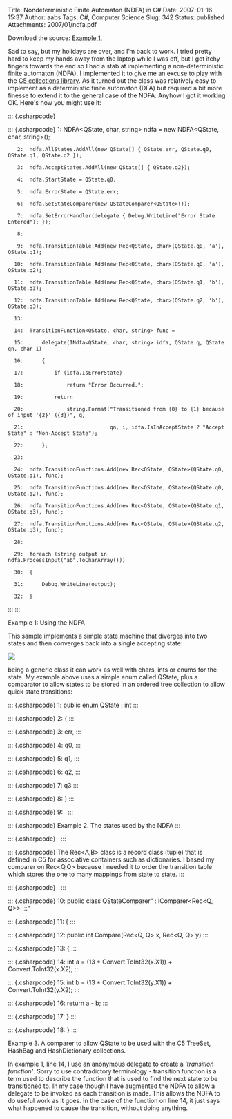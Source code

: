 Title: Nondeterministic Finite Automaton (NDFA) in C#
Date: 2007-01-16 15:37
Author: aabs
Tags: C#, Computer Science
Slug: 342
Status: published
Attachments: 2007/01/ndfa.pdf

Download the source: [Example 1.]({static}2007/01/ndfa.pdf)

Sad to say, but my holidays are over, and I’m back to work. I tried pretty hard to keep my hands away from the laptop while I was off, but I got itchy fingers towards the end so I had a stab at implementing a non-deterministic finite automaton (NDFA). I implemented it to give me an excuse to play with the [C5 collections library](http://www.itu.dk/research/c5/). As it turned out the class was relatively easy to implement as a deterministic finite automaton (DFA) but required a bit more finesse to extend it to the general case of the NDFA. Anyhow I got it working OK. Here's how you might use it:

::: {.csharpcode}

::: {.csharpcode}
       1:  NDFA<QState, char, string> ndfa = new NDFA<QState, char, string>();

       2:  ndfa.AllStates.AddAll(new QState[] { QState.err, QState.q0, QState.q1, QState.q2 });

       3:  ndfa.AcceptStates.AddAll(new QState[] { QState.q2});

       4:  ndfa.StartState = QState.q0;

       5:  ndfa.ErrorState = QState.err;

       6:  ndfa.SetStateComparer(new QStateComparer<QState>());

       7:  ndfa.SetErrorHandler(delegate { Debug.WriteLine("Error State Entered"); });

       8:   

       9:  ndfa.TransitionTable.Add(new Rec<QState, char>(QState.q0, 'a'), QState.q1);

      10:  ndfa.TransitionTable.Add(new Rec<QState, char>(QState.q0, 'a'), QState.q2);

      11:  ndfa.TransitionTable.Add(new Rec<QState, char>(QState.q1, 'b'), QState.q3);

      12:  ndfa.TransitionTable.Add(new Rec<QState, char>(QState.q2, 'b'), QState.q3);

      13:   

      14:  TransitionFunction<QState, char, string> func =

      15:      delegate(INdfa<QState, char, string> idfa, QState q, QState qn, char i)

      16:      {

      17:          if (idfa.IsErrorState)

      18:              return "Error Occurred.";

      19:          return

      20:              string.Format("Transitioned from {0} to {1} because of input '{2}' ({3})", q,

      21:                            qn, i, idfa.IsInAcceptState ? "Accept State" : "Non-Accept State");

      22:      };

      23:   

      24:  ndfa.TransitionFunctions.Add(new Rec<QState, QState>(QState.q0, QState.q1), func);

      25:  ndfa.TransitionFunctions.Add(new Rec<QState, QState>(QState.q0, QState.q2), func);

      26:  ndfa.TransitionFunctions.Add(new Rec<QState, QState>(QState.q1, QState.q3), func);

      27:  ndfa.TransitionFunctions.Add(new Rec<QState, QState>(QState.q2, QState.q3), func);

      28:   

      29:  foreach (string output in ndfa.ProcessInput("ab".ToCharArray()))

      30:  {

      31:      Debug.WriteLine(output);

      32:  }
:::
:::

Example 1: Using the NDFA

This sample implements a simple state machine that diverges into two states and then converges back into a single accepting state:

![](http://farm1.static.flickr.com/150/358981593_c4c694cc70_o_d.png)

being a generic class it can work as well with chars, ints or enums for the state. My example above uses a simple enum called QState, plus a comparator to allow states to be stored in an ordered tree collection to allow quick state transitions:

::: {.csharpcode}
       1:  public enum QState : int
:::

::: {.csharpcode}
       2:  {
:::

::: {.csharpcode}
       3:      err,
:::

::: {.csharpcode}
       4:      q0,
:::

::: {.csharpcode}
       5:      q1,
:::

::: {.csharpcode}
       6:      q2,
:::

::: {.csharpcode}
       7:      q3
:::

::: {.csharpcode}
       8:  }
:::

::: {.csharpcode}
       9:   
:::

::: {.csharpcode}
Example 2. The states used by the NDFA
:::

::: {.csharpcode}
 
:::

::: {.csharpcode}
The Rec\<A,B\> class is a record class (tuple) that is defined in C5 for associative containers such as dictionaries. I based my comparer on Rec\<Q,Q\> because I needed it to order the transition table which stores the one to many mappings from state to state.
:::

::: {.csharpcode}
 
:::

::: {.csharpcode}
      10:  public class QStateComparer<Q> : IComparer<Rec<Q, Q>>
:::

::: {.csharpcode}
      11:  {
:::

::: {.csharpcode}
      12:      public int Compare(Rec<Q, Q> x, Rec<Q, Q> y)
:::

::: {.csharpcode}
      13:      {
:::

::: {.csharpcode}
      14:          int a = (13 * Convert.ToInt32(x.X1)) + Convert.ToInt32(x.X2);
:::

::: {.csharpcode}
      15:          int b = (13 * Convert.ToInt32(y.X1)) + Convert.ToInt32(y.X2);
:::

::: {.csharpcode}
      16:          return a - b;
:::

::: {.csharpcode}
      17:      }
:::

::: {.csharpcode}
      18:  }
:::

Example 3. A comparer to allow QState to be used with the C5 TreeSet, HashBag and HashDictionary collections.

In example 1, line 14, I use an anonymous delegate to create a *'transition function'*. Sorry to use contradictory terminology - transition function is a term used to describe the function that is used to find the next state to be transitioned to. In my case though I have augmented the NDFA to allow a delegate to be invoked as each transition is made. This allows the NDFA to do useful work as it goes. In the case of the function on line 14, it just says what happened to cause the transition, without doing anything.
